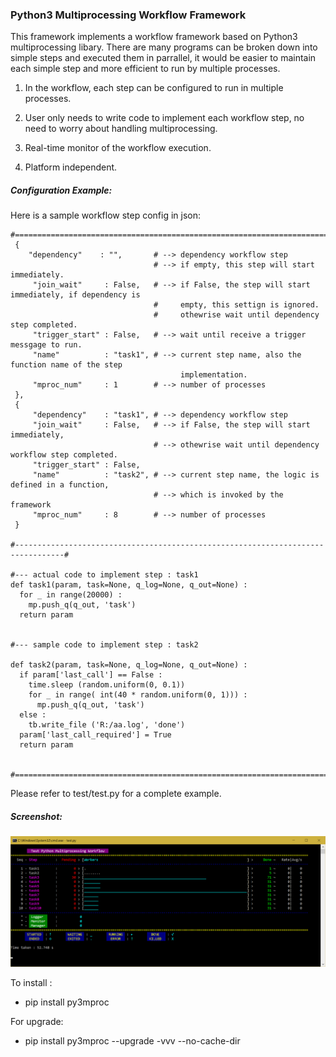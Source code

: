 ### Python3 Multiprocessing Workflow Framework 

This framework implements a workflow framework based on Python3 multiprocessing libary. There are many programs can be broken down into simple steps and executed them in parrallel, it would be easier to maintain each simple step and more efficient to run by multiple processes.


1. In the workflow, each step can be configured to run in multiple processes.

2. User only needs to write code to implement each workflow step, no need to worry about handling multiprocessing.

3. Real-time monitor of the workflow execution.

4. Platform independent. 



##### Configuration Example:

Here is a sample workflow step config in json:
```  
#==================================================================================
 {
    "dependency"    : "",       # --> dependency workflow step
                                # --> if empty, this step will start immediately.
     "join_wait"     : False,   # --> if False, the step will start immediately, if dependency is 
                                #     empty, this settign is ignored.
                                #     othewrise wait until dependency step completed.
     "trigger_start" : False,   # --> wait until receive a trigger messgage to run.                          
     "name"          : "task1", # --> current step name, also the function name of the step 
                                      implementation.
     "mproc_num"     : 1        # --> number of processes 
 },
 {
     "dependency"    : "task1", # --> dependency workflow step
     "join_wait"     : False,   # --> if False, the step will start immediately, 
                                # --> othewrise wait until dependency workflow step completed.
     "trigger_start" : False,                              
     "name"          : "task2", # --> current step name, the logic is defined in a function, 
                                # --> which is invoked by the framework 
     "mproc_num"     : 8        # --> number of processes 
 } 
 
#---------------------------------------------------------------------------------#

#--- actual code to implement step : task1
def task1(param, task=None, q_log=None, q_out=None) :
  for _ in range(20000) : 
    mp.push_q(q_out, 'task')
  return param


#--- sample code to implement step : task2

def task2(param, task=None, q_log=None, q_out=None) :
  if param['last_call'] == False :
    time.sleep (random.uniform(0, 0.1))
    for _ in range( int(40 * random.uniform(0, 1))) : 
      mp.push_q(q_out, 'task')  
  else :
    tb.write_file ('R:/aa.log', 'done')
  param['last_call_required'] = True    
  return param 
 

#==================================================================================
```


Please refer to test/test.py for a complete example.

##### Screenshot:

![Screenshot](https://github.com/gr82morozr/py3mproc/blob/master/docs/windows10.png)



To install :

- pip install py3mproc

For upgrade:

- pip install py3mproc --upgrade -vvv  --no-cache-dir




